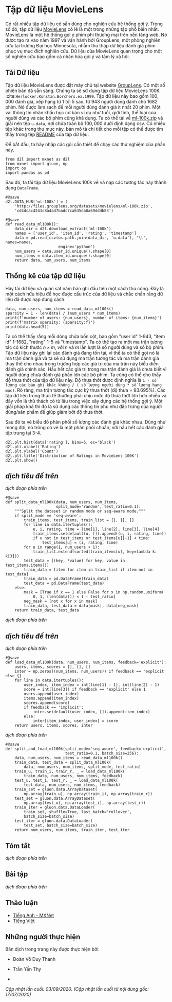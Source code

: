 <!-- ===================== Bắt đầu dịch Phần 1 ==================== -->

<!--
#  The MovieLens Dataset
-->

# Tập dữ liệu MovieLens


<!--
There are a number of datasets that are available for recommendation research.
Amongst them, the [MovieLens](https://movielens.org/) dataset is probably one of the more popular ones.
MovieLens is a non-commercial web-based movie recommender system.
It is created in 1997 and run by GroupLens, a research lab at the University of Minnesota, in order to gather movie rating data for research purposes.
MovieLens data has been critical for several research studies including personalized recommendation and social psychology.
-->

Có rất nhiều tập dữ liệu có sẵn dùng cho nghiên cứu hệ thống gợi ý.
Trong số đó, tập dữ liệu [MovieLens](https://movielens.org/) có lẽ là một trong những tập phổ biến nhất.
MovieLens là một hệ thống gợi ý phim phi thương mại trên nền tảng web.
Nó được tạo ra vào năm 1997 và vận hành bởi GroupLens, một phòng nghiên cứu tại trường Đại học Minnesota, nhằm thu thập dữ liệu đánh giá phim phục vụ mục đích nghiên cứu.
Dữ liệu của MovieLens quan trọng cho một số nghiên cứu bao gồm cá nhân hóa gợi ý và tâm lý xã hội.


<!--
## Getting the Data
-->

## Tải Dữ liệu


<!--
The MovieLens dataset is hosted by the [GroupLens](https://grouplens.org/datasets/movielens/) website.
Several versions are available. We will use the MovieLens 100K dataset :cite:`Herlocker.Konstan.Borchers.ea.1999`.
This dataset is comprised of $100,000$ ratings, ranging from 1 to 5 stars, from 943 users on 1682 movies.
It has been cleaned up so that each user has rated at least 20 movies.
Some simple demographic information such as age, gender, genres for the users and items are also available.
We can download the [ml-100k.zip](http://files.grouplens.org/datasets/movielens/ml-100k.zip) and extract the `u.data` file, which contains all the $100,000$ ratings in the csv format.
There are many other files in the folder, a detailed description for each file can be found in the [README](http://files.grouplens.org/datasets/movielens/ml-100k-README.txt) file of the dataset.
-->

Tập dữ liệu MovieLens được đặt máy chủ tại website [GroupLens](https://grouplens.org/datasets/movielens/).
Có một số phiên bản đã sẵn sàng. Chúng ta sẽ sử dụng tập dữ liệu MovieLens 100K :cite:`Herlocker.Konstan.Borchers.ea.1999`.
Tập dữ liệu này bao gồm $100,000$ đánh giá, xếp hạng từ 1 tới 5 sao, từ 943 người dùng dành cho 1682 phim.
Nó được làm sạch để mỗi người dùng đánh giá ít nhất 20 phim.
Một vài thông tin nhân khẩu học cơ bản ví dụ như tuổi, giới tính, thể loại của người dùng và các bộ phim cũng khả dụng.
Ta có thể tải về [ml-100k.zip](http://files.grouplens.org/datasets/movielens/ml-100k.zip) và giải nén tệp `u.data`, nơi chứa toàn bộ $100,000$ dưới định dạng csv.
Có nhiều tệp khác trong thư mục này, bản mô tả chi tiết cho mỗi tệp có thể được tìm thấy trong tệp [README](http://files.grouplens.org/datasets/movielens/ml-100k-README.txt) của tập dữ liệu.

<!--
To begin with, let us import the packages required to run this section's experiments.
-->

Để bắt đầu, ta hãy nhập các gói cần thiết để chạy các thử nghiệm của phần này.


```{.python .input  n=1}
from d2l import mxnet as d2l
from mxnet import gluon, np
import os
import pandas as pd
```


<!--
Then, we download the MovieLens 100k dataset and load the interactions as `DataFrame`.
-->

Sau đó, ta tải tập dữ liệu MovieLens 100k về và nạp các tương tác này thành dạng `DataFrame`.


```{.python .input  n=2}
#@save
d2l.DATA_HUB['ml-100k'] = (
    'http://files.grouplens.org/datasets/movielens/ml-100k.zip',
    'cd4dcac4241c8a4ad7badc7ca635da8a69dddb83')

#@save
def read_data_ml100k():
    data_dir = d2l.download_extract('ml-100k')
    names = ['user_id', 'item_id', 'rating', 'timestamp']
    data = pd.read_csv(os.path.join(data_dir, 'u.data'), '\t', names=names,
                       engine='python')
    num_users = data.user_id.unique().shape[0]
    num_items = data.item_id.unique().shape[0]
    return data, num_users, num_items
```


<!--
## Statistics of the Dataset
-->

## Thống kê của tập dữ liệu


<!--
Let us load up the data and inspect the first five records manually.
It is an effective way to learn the data structure and verify that they have been loaded properly.
-->

Hãy tải dữ liệu và quan sát năm bản ghi đầu tiên một cách thủ công.
Đây là một cách hữu hiệu để học được cấu trúc của dữ liệu và chắc chắn rằng dữ liệu đã được nạp đúng cách.


```{.python .input  n=3}
data, num_users, num_items = read_data_ml100k()
sparsity = 1 - len(data) / (num_users * num_items)
print(f'number of users: {num_users}, number of items: {num_items}')
print(f'matrix sparsity: {sparsity:f}')
print(data.head(5))
```


<!--
We can see that each line consists of four columns, including "user id" 1-943, "item id" 1-1682, "rating" 1-5 and "timestamp".
We can construct an interaction matrix of size $n \times m$, where $n$ and $m$ are the number of users and the number of items respectively.
This dataset only records the existing ratings, so we can also call it rating matrix and 
we will use interaction matrix and rating matrix interchangeably in case that the values of this matrix represent exact ratings.
Most of the values in the rating matrix are unknown as users have not rated the majority of movies.
We also show the sparsity of this dataset.
The sparsity is defined as `1 - number of nonzero entries / ( number of users * number of items)`.
Clearly, the interaction matrix is extremely sparse (i.e., sparsity = 93.695%).
Real world datasets may suffer from a greater extent of sparsity and has been a long-standing challenge in building recommender systems.
A viable solution is to use additional side information such as user/item features to alleviate the sparsity.
-->

Ta có thể thấy rằng mỗi dòng chứa bốn cột, bao gồm "user id" 1-943, "item id" 1-1682, "rating" 1-5 và "timestamp".
Ta có thể tạo ra một ma trận tương tác có kích thước $n \times m$, với $n$ và $m$ lần lượt là số người dùng và số bộ phim.
Tập dữ liệu này ghi lại các đánh giá đang tồn tại, vì thế ta có thể gọi nó là ma trận đánh giá và
ta sẽ sử dụng ma trận tương tác và ma trận đánh giá thay thế cho nhau trong trường hợp các giá trị của ma trận này biểu diễn đánh giá chính xác.
Hầu hết các giá trị trong ma trận đánh giá là chưa biết vì người dùng chưa đánh giá phần lớn các bộ phim. 
Ta cũng có thể cho thấy độ thưa thớt của tập dữ liệu này.
Độ thưa thớt được định nghĩa là `1 - số lượng các bản ghi khác không / ( số lượng người dùng * số lượng hạng mục)`.
Rõ ràng, ma trận tương tác cực kỳ thưa thớt (độ thưa = 93.695%).
Các tập dữ liệu trong thực tế thường phải chịu mức độ thưa thớt lớn hơn nhiều và đây vốn là thử thách có từ lâu trong việc xây dựng các hệ thống gợi ý.
Một giải pháp khả thi đó là sử dụng các thông tin phụ như đặc trưng của người dùng/sản phẩm để giúp giảm bớt độ thưa thớt.


<!--
We then plot the distribution of the count of different ratings.
As expected, it appears to be a normal distribution, with most ratings centered at 3-4.
-->

Sau đó ta vẽ biểu đồ phân phối số lượng các đánh giá khác nhau.
Đúng như mong đợi, nó trông có vẻ là một phân phối chuẩn, với hầu hết các đánh giá tập trung tại 3-4.


```{.python .input  n=4}
d2l.plt.hist(data['rating'], bins=5, ec='black')
d2l.plt.xlabel('Rating')
d2l.plt.ylabel('Count')
d2l.plt.title('Distribution of Ratings in MovieLens 100K')
d2l.plt.show()
```

<!-- ===================== Kết thúc dịch Phần 1 ===================== -->

<!-- ===================== Bắt đầu dịch Phần 2 ===================== -->

<!--
## Splitting the dataset
-->

## *dịch tiêu đề trên*


<!--
We split the dataset into training and test sets.
The following function provides two split modes including `random` and `seq-aware`.
In the `random` mode, the function splits the 100k interactions randomly without considering timestamp 
and uses the 90% of the data as training samples and the rest 10% as test samples by default.
In the `seq-aware` mode, we leave out the item that a user rated most recently for test, and users' historical interactions as training set.
User historical interactions are sorted from oldest to newest based on timestamp.
This mode will be used in the sequence-aware recommendation section.
-->

*dịch đoạn phía trên*


```{.python .input  n=5}
#@save
def split_data_ml100k(data, num_users, num_items,
                      split_mode='random', test_ratio=0.1):
    """Split the dataset in random mode or seq-aware mode."""
    if split_mode == 'seq-aware':
        train_items, test_items, train_list = {}, {}, []
        for line in data.itertuples():
            u, i, rating, time = line[1], line[2], line[3], line[4]
            train_items.setdefault(u, []).append((u, i, rating, time))
            if u not in test_items or test_items[u][-1] < time:
                test_items[u] = (i, rating, time)
        for u in range(1, num_users + 1):
            train_list.extend(sorted(train_items[u], key=lambda k: k[3]))
        test_data = [(key, *value) for key, value in test_items.items()]
        train_data = [item for item in train_list if item not in test_data]
        train_data = pd.DataFrame(train_data)
        test_data = pd.DataFrame(test_data)
    else:
        mask = [True if x == 1 else False for x in np.random.uniform(
            0, 1, (len(data))) < 1 - test_ratio]
        neg_mask = [not x for x in mask]
        train_data, test_data = data[mask], data[neg_mask]
    return train_data, test_data
```


<!--
Note that it is good practice to use a validation set in practice, apart from only a test set.
However, we omit that for the sake of brevity.
In this case, our test set can be regarded as our held-out validation set.
-->

*dịch đoạn phía trên*


<!--
## Loading the data
-->

## *dịch tiêu đề trên*


<!--
After dataset splitting, we will convert the training set and test set into lists and dictionaries/matrix for the sake of convenience.
The following function reads the dataframe line by line and enumerates the index of users/items start from zero.
The function then returns lists of users, items, ratings and a dictionary/matrix that records the interactions.
We can specify the type of feedback to either `explicit` or `implicit`.
-->

*dịch đoạn phía trên*


```{.python .input  n=6}
#@save
def load_data_ml100k(data, num_users, num_items, feedback='explicit'):
    users, items, scores = [], [], []
    inter = np.zeros((num_items, num_users)) if feedback == 'explicit' else {}
    for line in data.itertuples():
        user_index, item_index = int(line[1] - 1), int(line[2] - 1)
        score = int(line[3]) if feedback == 'explicit' else 1
        users.append(user_index)
        items.append(item_index)
        scores.append(score)
        if feedback == 'implicit':
            inter.setdefault(user_index, []).append(item_index)
        else:
            inter[item_index, user_index] = score
    return users, items, scores, inter
```


<!--
Afterwards, we put the above steps together and it will be used in the next section.
The results are wrapped with `Dataset` and `DataLoader`.
Note that the `last_batch` of `DataLoader` for training data is set to the `rollover` mode 
(The remaining samples are rolled over to the next epoch.) and orders are shuffled.
-->

*dịch đoạn phía trên*


```{.python .input  n=7}
#@save
def split_and_load_ml100k(split_mode='seq-aware', feedback='explicit',
                          test_ratio=0.1, batch_size=256):
    data, num_users, num_items = read_data_ml100k()
    train_data, test_data = split_data_ml100k(
        data, num_users, num_items, split_mode, test_ratio)
    train_u, train_i, train_r, _ = load_data_ml100k(
        train_data, num_users, num_items, feedback)
    test_u, test_i, test_r, _ = load_data_ml100k(
        test_data, num_users, num_items, feedback)
    train_set = gluon.data.ArrayDataset(
        np.array(train_u), np.array(train_i), np.array(train_r))
    test_set = gluon.data.ArrayDataset(
        np.array(test_u), np.array(test_i), np.array(test_r))
    train_iter = gluon.data.DataLoader(
        train_set, shuffle=True, last_batch='rollover',
        batch_size=batch_size)
    test_iter = gluon.data.DataLoader(
        test_set, batch_size=batch_size)
    return num_users, num_items, train_iter, test_iter
```

## Tóm tắt

<!--
* MovieLens datasets are widely used for recommendation research. It is public available and free to use.
* We define functions to download and preprocess the MovieLens 100k dataset for further use in later sections.
-->

*dịch đoạn phía trên*


## Bài tập

<!--
* What other similar recommendation datasets can you find?
* Go through the [https://movielens.org/](https://movielens.org/) site for more information about MovieLens.
-->

*dịch đoạn phía trên*

<!-- ===================== Kết thúc dịch Phần 2 ===================== -->

## Thảo luận
* [Tiếng Anh - MXNet](https://discuss.d2l.ai/t/399)
* [Tiếng Việt](https://forum.machinelearningcoban.com/c/d2l)


## Những người thực hiện
Bản dịch trong trang này được thực hiện bởi:
<!--
Tác giả của mỗi Pull Request điền tên mình và tên những người review mà bạn thấy
hữu ích vào từng phần tương ứng. Mỗi dòng một tên, bắt đầu bằng dấu `*`.

Tên đầy đủ của các reviewer có thể được tìm thấy tại https://github.com/aivivn/d2l-vn/blob/master/docs/contributors_info.md
-->

* Đoàn Võ Duy Thanh
<!-- Phần 1 -->
* Trần Yến Thy

<!-- Phần 2 -->
* 

*Cập nhật lần cuối: 03/09/2020. (Cập nhật lần cuối từ nội dung gốc: 17/07/2020)*
